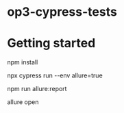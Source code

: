 # op3-cypress-tests

# Getting started

npm install

npx cypress run --env allure=true

npm run allure:report

allure open
